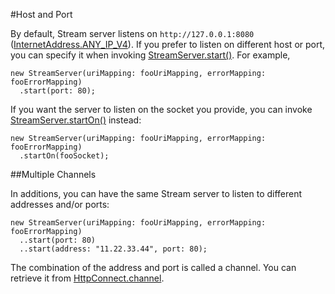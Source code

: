 #Host and Port

By default, Stream server listens on `http://127.0.0.1:8080` ([InternetAddress.ANY_IP_V4](dart:io)). If you prefer to listen on different host or port, you can specify it when invoking [StreamServer.start()](api:stream). For example,

    new StreamServer(uriMapping: fooUriMapping, errorMapping: fooErrorMapping)
      .start(port: 80);

If you want the server to listen on the socket you provide, you can invoke [StreamServer.startOn()](api:stream) instead:

    new StreamServer(uriMapping: fooUriMapping, errorMapping: fooErrorMapping)
      .startOn(fooSocket);

##Multiple Channels

In additions, you can have the same Stream server to listen to different addresses and/or ports:

    new StreamServer(uriMapping: fooUriMapping, errorMapping: fooErrorMapping)
      ..start(port: 80)
      ..start(address: "11.22.33.44", port: 80);

The combination of the address and port is called a channel. You can retrieve it from [HttpConnect.channel](api:stream).
